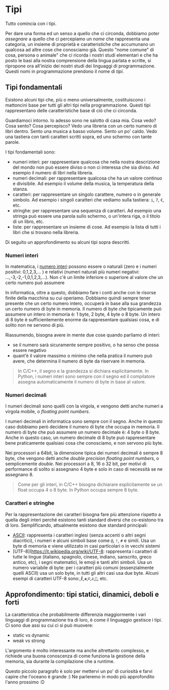 # Tipi

Tutto comincia con i tipi. 

Per dare una forma ed un senso a quello che ci circonda, dobbiamo poter _assegnare_ a quello che ci percepiamo un _nome_ che rappresenta una categoria, un insieme di proprietà e caratteristiche che accumunano un qualcosa ad altre cose che conosciamo già. Questo "nome comune" di cosa, persona o animale" che ci ricorda i nostri studi elementari e che ha posto le basi alla nostra comprensione della lingua parlata e scritte, si ripropone ora all'inizio dei nostri studi dei linguaggi di programmazione. Questi nomi in programmazione prendono il nome di _tipi_.

## Tipi fondamentali
Esistono alcuni tipi che, più o meno universalmente, costituiscono i mattoncini base per tutti gli altri tipi nella programmazione. Questi tipi rappresentano delle caratteristiche base di ciò che ci circonda.

Guardiamoci intorno. Io adesso sono ne salotto di casa mia. Cosa vedo? Cosa sento? Cosa percepisco? Vedo una libreria con un certo numero di libri dentro. Sento una musica a basso volume. Sento un po' caldo. Vedo una tastiera con tanti caratteri scritti sopra, ed uno schermo con tante parole. 

I tipi fondamentali sono:
 - numeri interi: per rappresentare qualcosa che nella nostra descrizione del mondo non può essere diviso o non ci interessa che sia diviso. Ad esempio il numero di libri nella libreria.
 - numeri decimali: per rappresentare qualcosa che ha un valore continuo e divisibile. Ad esempio il volume della musica, la temperatura della stanza.
 - caratteri: per rappresentare un singolo carattere, numero o in generale simbolo. Ad esempio i singoli caratteri che vediamo sulla tastiera: `i`, `7`, `€`, etc.
 - stringhe: per rappresentare una sequenza di caratteri. Ad esempio una stringa può essere una parola sullo schermo, o un'intera riga, o il titolo di un libro, etc.
 - liste: per rappresentare un insieme di cose. Ad esempio la lista di tutti i libri che si trovano nella libreria.

Di seguito un approfondimento su alcuni tipi sopra descritti.

### Numeri interi
In matematica, i [numero interi](https://it.wikipedia.org/wiki/Numero_intero) possono essere o naturali (zero e i numeri positivi: 0,1,2,3,... ) e relativi (numeri naturali più numeri negativi: ...,-3,-2,-1,0,1,2,3,...). Non c'è un limite inferiore o superiore al valore che un certo numero può assumere

In informatica, oltre a questo, dobbiamo fare i conti anche con le risorse finite della macchina su cui operiamo. Dobbiamo quindi sempre tener presente che un certo numero intero, occuperà in base alla sua grandezza un certo numero di byte in memoria. Il numero di byte che tipicamente può assumere un intero in memoria è: 1 byte, 2 byte, 4 byte o 8 byte. Un intero di 8 byte è sufficientemente enorme da rappresentare qualsiasi cosa, e di solito non ne servono di più.

Riassumendo, bisogna avere in mente due cose quando parliamo di interi:
- se il numero sarà sicuramente sempre positivo, o ha senso che possa essere negativo
- quant'è il valore massimo o minimo che nella pratica il numero può avere, che determina il numero di byte da riservare in memoria.

> In C/C++, il segno e la grandezza si dichiara esplicitamente. In Python, i numeri interi sono sempre con il segno ed il compilatore assegna automaticamente il numero di byte in base al valore.

### Numeri decimali
I numeri decimali sono quelli con la virgola, e vengono detti anche numeri a virgola mobile, o _floating point numbers_.

I numeri decimali in informatica sono sempre con il segno. Anche in questo caso dobbiamo però decidere il numero di byte che occupa in memoria. Il numero di byte che può assumere un numero decimale è: 4 byte o 8 byte. Anche in questo caso, un numero decimale di 8 byte può rappresentare bene praticamente qualsiasi cosa che conosciamo, e non servono più byte.

Nei processori a 64bit, la dimensione tipica dei numeri decimali è sempre 8 byte, che vengono detti anche _double precision floating point numbers_, o semplicemente _double_. Nei processori a 8, 16 o 32 bit, per motivi di performance di solito si assegnano 4 byte e solo in caso di necessità se ne assegnano 8.

> Come per gli interi, in C/C++ bisogna dichiarare esplicitamente se un float occupa 4 o 8 byte. In Python occupa sempre 8 byte.

### Caratteri e stringhe
Per la rappresentazione dei caratteri bisogna fare più attenzione rispetto a quella degli interi perché esistono tanti standard diversi che co-esistono tra di loro. Semplificando, attualmente esistono due standard principali:
- [ASCII](https://it.wikipedia.org/wiki/ASCII): rappresenta i caratteri inglesi (senza accenti o altri segni diacritici), i numeri e alcuni simboli base come `@`, `!`, `#` e simili. Usa un byte di memoria e viene utilizzato in casi particolari o in vecchi sistemi
- [UTF-8](https://it.wikipedia.org/wiki/UTF-8: rappresenta i caratteri di tutte le lingue (italiano, spagnolo, cinese, indiano, sanscrito, greco antico, etc), i segni matematici, le emoji e tanti altri simboli. Usa un numero variabile di byte: per i caratteri più comuni (essenzialmente quelli ASCII) usa un solo byte, in tutti gli altri casi usa due byte. Alcuni esempi di caratteri UTF-8 sono:,`Ẽ`,`≢`,`©`,`∂`,`🌷`, etc.

## Approfondimento: tipi statici, dinamici, deboli e forti
La caratteristica che probabilmente differenzia maggiormente i vari linguaggi di programmazione tra di loro, è come il linguaggio gestisce i tipi. Ci sono due assi su cui ci si può muovere:
- static vs dynamic
- weak vs strong

L'argomento è molto interessante ma anche altrettanto complesso, e richiede una buona conoscenza di come funziona la gestione della memoria, sia durante la compilazione che a runtime.

Questo piccolo paragrafo è solo per mettervi un po' di curiosità e farvi capire che l'oceano è grande :) Ne parleremo in modo più approfondito l'anno prossimo :D



